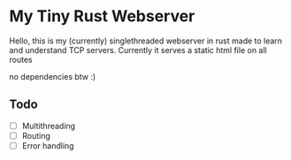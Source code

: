 # My Tiny Rust Webserver
Hello, this is my (currently) singlethreaded webserver in rust made to learn and understand TCP servers. Currently it serves a static html file on all routes

no dependencies btw :)

## Todo
- [ ] Multithreading
- [ ] Routing
- [ ] Error handling
